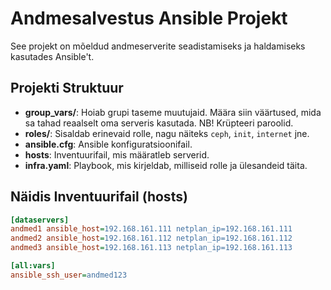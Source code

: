 
# Andmesalvestus Ansible Projekt

See projekt on mõeldud andmeserverite seadistamiseks ja haldamiseks kasutades Ansible't.

## Projekti Struktuur

- **group_vars/**: Hoiab grupi taseme muutujaid. Määra siin väärtused, mida sa tahad reaalselt oma serveris kasutada. NB! Krüpteeri paroolid.
- **roles/**: Sisaldab erinevaid rolle, nagu näiteks `ceph`, `init`, `internet` jne.
- **ansible.cfg**: Ansible konfiguratsioonifail.
- **hosts**: Inventuurifail, mis määratleb serverid.
- **infra.yaml**: Playbook, mis kirjeldab, milliseid rolle ja ülesandeid täita.

## Näidis Inventuurifail (hosts)

```ini
[dataservers]
andmed1 ansible_host=192.168.161.111 netplan_ip=192.168.161.111
andmed2 ansible_host=192.168.161.112 netplan_ip=192.168.161.112
andmed3 ansible_host=192.168.161.113 netplan_ip=192.168.161.113

[all:vars]
ansible_ssh_user=andmed123
